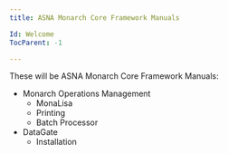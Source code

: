 ```yaml
---
title: ASNA Monarch Core Framework Manuals

Id: Welcome
TocParent: -1

---
```


These will be ASNA Monarch Core Framework Manuals:
- Monarch Operations Management
    - MonaLisa
    - Printing
    - Batch Processor
- DataGate
    - Installation

